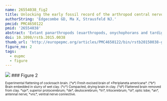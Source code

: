 ```yaml
---
name: 26554038_fig2
title: Unlocking the early fossil record of the arthropod central nervous system.
authorString: 'Edgecombe GD, Ma X, Strausfeld NJ.'
pmcid: PMC4650122
pmid: '26554038'
abstract: 'Extant panarthropods (euarthropods, onychophorans and tardigrades) are hallmarked by stunning morphological and taxonomic diversity, but their central nervous systems (CNS) are relatively conserved. The timing of divergences of the ground pattern CNS organization of the major panarthropod clades has been poorly constrained because of a scarcity of data from their early fossil record. Although the CNS has been documented in three-dimensional detail in insects from Cenozoic ambers, it is widely assumed that these tissues are too prone to decay to withstand other styles of fossilization or geologically older preservation. However, Cambrian Burgess Shale-type compressions have emerged as sources of fossilized brains and nerve cords. CNS in these Cambrian fossils are preserved as carbon films or as iron oxides/hydroxides after pyrite in association with carbon. Experiments with carcasses compacted in fine-grained sediment depict preservation of neural tissue for a more prolonged temporal window than anticipated by decay experiments in other media. CNS and compound eye characters in exceptionally preserved Cambrian fossils predict divergences of the mandibulate and chelicerate ground patterns by Cambrian Stage 3 (ca 518 Ma), a dating that is compatible with molecular estimates for these splits.'
doi: 10.1098/rstb.2015.0038
thumb_url: 'http://europepmc.org/articles/PMC4650122/bin/rstb20150038-g2.gif'
figure_no: 2
tags:
  - eupmc
  - figure
---
```

<img src='http://europepmc.org/articles/PMC4650122/bin/rstb20150038-g2.jpg' style='max-height: 300px'>
### Figure 2
<p style='font-size: 10px;'>Experimental flattening of cockroach brain. (*a*) Fresh excised brain of *Periplaneta americana*. (*b*) Brain embedded in slurry of wet clay. (*c*) Compacted, drying brain in clay. (*d*) Flattened brain removed from clay. *spr*, superior protocerebrum; *de*, deutocerebrum; *tri*, tritocerebrum; *ol*, optic lobe; *an*, antennal nerve; *vnc*, ventral nerve connective.</p>
